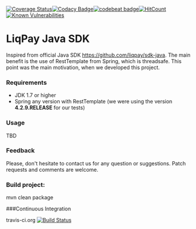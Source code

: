 [![Coverage Status](https://coveralls.io/repos/github/HennadiiMelnyk/liqpay-api-with-spring/badge.svg?branch=master)](https://coveralls.io/github/HennadiiMelnyk/liqpay-api-with-spring?branch=master)[![Codacy Badge](https://api.codacy.com/project/badge/Grade/9f18e61a237f47ad97b4660fe135367a)](https://www.codacy.com/app/HennadiiMelnyk/liqpay-api-with-spring?utm_source=github.com&amp;utm_medium=referral&amp;utm_content=HennadiiMelnyk/liqpay-api-with-spring&amp;utm_campaign=Badge_Grade)[![codebeat badge](https://codebeat.co/badges/56116205-91d3-4966-8f15-d5c505fc3905)](https://codebeat.co/projects/github-com-hennadiimelnyk-liqpay-api-with-spring-master)[![HitCount](http://hits.dwyl.io/HennadiiMelnyk/liqpay-api-with-spring.svg)](http://hits.dwyl.io/HennadiiMelnyk/liqpay-api-with-spring)
[![Known Vulnerabilities](https://snyk.io/test/github/HennadiiMelnyk/liqpay-api-with-spring/badge.svg?targetFile=pom.xml)](https://snyk.io/test/github/HennadiiMelnyk/liqpay-api-with-spring?targetFile=pom.xml)
# LiqPay Java SDK

Inspired from official Java SDK https://github.com/liqpay/sdk-java.
The main benefit is the use of RestTemplate from Spring, which is threadsafe. 
This point was the main motivation, when we developed this project.  

### Requirements
 - JDK 1.7 or higher
 - Spring any version with RestTemplate (we were using the version **4.2.9.RELEASE** for our tests)
 
### Usage

TBD
 
### Feedback

Please, don't hesitate to contact us for any question or suggestions. Patch requests and comments are welcome.

### Build project:

mvn clean package

###Continuous Integration

travis-ci.org
[![Build Status](https://travis-ci.org/HennadiiMelnyk/liqpay-api-with-spring.png?branch=master)](https://travis-ci.org/HennadiiMelnyk/liqpay-api-with-spring)